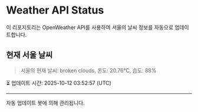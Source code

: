 
# Weather API Status

이 리포지토리는 OpenWeather API를 사용하여 서울의 날씨 정보를 자동으로 업데이트합니다.

## 현재 서울 날씨
> 서울의 현재 날씨: broken clouds, 온도: 20.76°C, 습도: 88%

⏳ 업데이트 시간: 2025-10-12 03:52:57 (UTC)

---
자동 업데이트 봇에 의해 관리됩니다.
